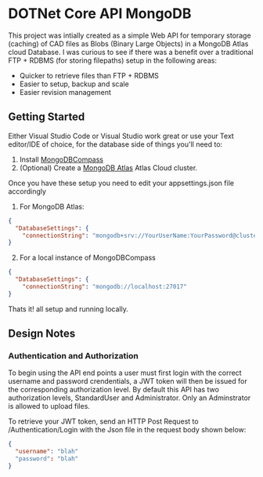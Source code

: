# DOTNet Core API MongoDB
This project was intially created as a simple Web API for temporary storage (caching) of CAD files as Blobs (Binary Large Objects) in a MongoDB Atlas cloud Database. I was curious to see if there was a benefit over a traditional FTP + RDBMS (for storing filepaths) setup in the following areas:
* Quicker to retrieve files than FTP + RDBMS
* Easier to setup, backup and scale 
* Easier revision management

## Getting Started
Either Visual Studio Code or Visual Studio work great or use your Text editor/IDE of choice, for the database side of things you'll need to:
1. Install [MongoDBCompass](https://www.mongodb.com/products/compass) 
2. (Optional) Create a [MongoDB Atlas](https://www.mongodb.com/cloud/atlas) Atlas Cloud cluster.

Once you have these setup you need to edit your appsettings.json file accordingly

1. For MongoDB Atlas:

```json
{
  "DatabaseSettings": {
    "connectionString": "mongodb+srv://YourUserName:YourPassword@cluster0.dqsmb.mongodb.net/test?retryWrites=true&w=majority"
}
```
2. For a local instance of MongoDBCompass
```json
{
  "DatabaseSettings": {
    "connectionString": "mongodb://localhost:27017"
}
```
Thats it! all setup and running locally. 

## Design Notes 

### Authentication and Authorization
To begin using the API end points a user must first login with the correct username and password crendentials, a JWT token will then be issued for the corresponding authorization level. By default this API has two authorization levels, StandardUser and Administrator. Only an Adminstrator is allowed to upload files.

To retrieve your JWT token, send an HTTP Post Request to /Authentication/Login with the Json file in the request body shown below:

```json
{
  "username": "blah"
  "password": "blah"
}
```

